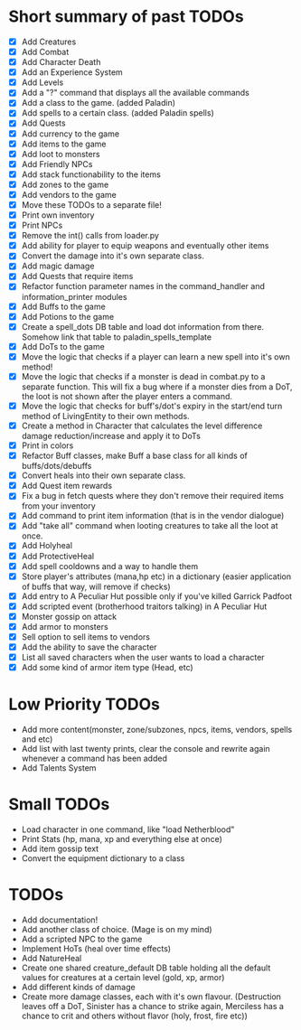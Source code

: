 # Short summary of past TODOs
- [x] Add Creatures
- [x] Add Combat
- [x] Add Character Death
- [x] Add an Experience System
- [x] Add Levels
- [x] Add a "?" command that displays all the available commands
- [x] Add a class to the game. (added Paladin)
- [x] Add spells to a certain class. (added Paladin spells)
- [x] Add Quests
- [x] Add currency to the game
- [x] Add items to the game
- [x] Add loot to monsters
- [x] Add Friendly NPCs
- [x] Add stack functionability to the items
- [x] Add zones to the game
- [x] Add vendors to the game
- [x] Move these TODOs to a separate file!
- [x] Print own inventory
- [x] Print NPCs
- [x] Remove the int() calls from loader.py
- [x] Add ability for player to equip weapons and eventually other items
- [x] Convert the damage into it's own separate class.
- [x] Add magic damage
- [x] Add Quests that require items
- [x] Refactor function parameter names in the command_handler and information_printer modules
- [x] Add Buffs to the game
- [x] Add Potions to the game
- [x] Create a spell_dots DB table and load dot information from there. Somehow link that table to paladin_spells_template
- [x] Add DoTs to the game
- [x] Move the logic that checks if a player can learn a new spell into it's own method!
- [x] Move the logic that checks if a monster is dead in combat.py to a separate function. This will fix a bug where if a monster dies from a DoT, the loot is not shown after the player enters a command.
- [x] Move the logic that checks for buff's/dot's expiry in the start/end turn method of LivingEntity to their own methods.
- [x] Create a method in Character that calculates the level difference damage reduction/increase and apply it to DoTs
- [x] Print in colors
- [x] Refactor Buff classes, make Buff a base class for all kinds of buffs/dots/debuffs
- [x] Convert heals into their own separate class.
- [x] Add Quest item rewards
- [x] Fix a bug in fetch quests where they don't remove their required items from your inventory
- [x] Add command to print item information (that is in the vendor dialogue)
- [x] Add "take all" command when looting creatures to take all the loot at once.
- [x] Add Holyheal
- [x] Add ProtectiveHeal
- [x] Add spell cooldowns and a way to handle them
- [x] Store player's attributes (mana,hp etc) in a dictionary (easier application of buffs that way, will remove if checks)
- [x] Add entry to A Peculiar Hut possible only if you've killed Garrick Padfoot
- [x] Add scripted event (brotherhood traitors talking) in A Peculiar Hut
- [x] Monster gossip on attack
- [x] Add armor to monsters
- [x] Sell option to sell items to vendors
- [x] Add the ability to save the character
- [x] List all saved characters when the user wants to load a character
- [x] Add some kind of armor item type (Head, etc)

# Low Priority TODOs
- Add more content(monster, zone/subzones, npcs, items, vendors, spells and etc)
- Add list with last twenty prints, clear the console and rewrite again whenever a command has been added
- Add Talents System

# Small TODOs
- Load character in one command, like "load Netherblood"
- Print Stats (hp, mana, xp and everything else at once)
- Add item gossip text 
- Convert the equipment dictionary to a class

# TODOs
- Add documentation!
- Add another class of choice. (Mage is on my mind)
- Add a scripted NPC to the game
- Implement HoTs (heal over time effects)
- Add NatureHeal
- Create one shared creature_default DB table holding all the default values for creatures at a certain level (gold, xp, armor)
- Add different kinds of damage
- Create more damage classes, each with it's own flavour. (Destruction leaves off a DoT, Sinister has a chance to strike again, Merciless has a chance to crit and others without flavor (holy, frost, fire etc))

